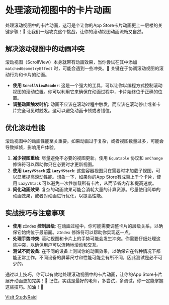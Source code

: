 ﻿# 处理滚动视图中的卡片动画

处理滚动视图中的卡片动画，这可是个让你的App Store卡片动画更上一层楼的关键步骤！🚀 让我们一起攻克这个挑战，让你的滚动视图动画流畅又自然。

## 解决滚动视图中的动画冲突

滚动视图（ScrollView）本身就带有动画效果，当你尝试在其中添加 `matchedGeometryEffect` 时，可能会遇到一些冲突。🤔 关键在于协调滚动视图的滚动行为和卡片的动画。

*   **使用 `ScrollViewReader`**: 这是一个强大的工具，可以让你以编程方式控制滚动视图的滚动位置。你可以利用它来确保在动画过程中，卡片始终位于正确的位置。
*   **调整动画触发时机**: 动画不应该在滚动过程中触发，而应该在滚动停止或者卡片完全可见时触发。这可以避免动画卡顿或者错位。

## 优化滚动性能

滚动视图中的动画性能至关重要。如果动画过于复杂，或者视图数量过多，可能会导致掉帧，影响用户体验。

1.  **减少视图重绘**: 尽量避免不必要的视图更新。使用 `Equatable` 协议和 `onChange` 修饰符可以帮助你只在必要时才更新视图。
2.  **使用 `LazyVStack` 或 `LazyHStack`**: 这些容器视图只在需要时才加载子视图，可以显著提高滚动性能。想象一下，如果你的App Store有成百上千个卡片，使用 `LazyVStack` 可以避免一次性加载所有卡片，从而节省内存和提高速度。
3.  **简化动画效果**: 复杂的动画效果可能会消耗大量的计算资源。尽量使用简单的动画效果，或者对动画进行优化，以提高性能。

## 实战技巧与注意事项

*   **使用 `zIndex` 控制层级**: 在动画过程中，你可能需要调整卡片的层级关系，以确保它始终位于最前面。`zIndex` 修饰符可以帮助你实现这一点。
*   **处理手势冲突**: 滚动视图和卡片上的手势可能会发生冲突。你需要仔细处理这些冲突，以确保用户可以流畅地滚动和交互。
*   **测试不同设备**: 在不同的设备上测试你的动画效果，以确保它在各种情况下都能正常工作。不同设备的屏幕尺寸和性能可能会有所不同，因此测试是必不可少的。

通过以上技巧，你可以有效地处理滚动视图中的卡片动画，让你的App Store卡片展开动画更加完美！🎉 记住，实践是最好的老师，多尝试，多调试，你一定能掌握这些技巧。加油！💪

[Visit StudyRaid](https://app.studyraid.com/en/read/30594/1318648/5ase55cg5rua5yqo6keg5zu5lit55qe5y2h54mh5yqo55s7)
